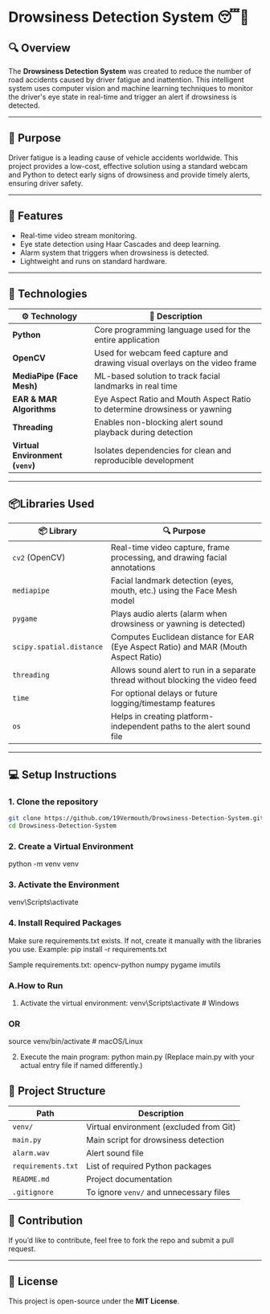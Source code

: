 # Drowsiness Detection System 😴🚗

## 🔍 Overview

The **Drowsiness Detection System** was created to reduce the number of road accidents caused by driver fatigue and inattention. 
This intelligent system uses computer vision and machine learning techniques to monitor the driver's eye state in real-time and trigger an alert if drowsiness is detected.

---

## 🎯 Purpose

Driver fatigue is a leading cause of vehicle accidents worldwide.
This project provides a low-cost, effective solution using a standard webcam and Python to detect early signs of drowsiness and provide timely alerts, ensuring driver safety.

---

## 🚀 Features

- Real-time video stream monitoring.
- Eye state detection using Haar Cascades and deep learning.
- Alarm system that triggers when drowsiness is detected.
- Lightweight and runs on standard hardware.

---

## 🧠 Technologies 
| ⚙️ Technology                    | 📘 Description                                                              |
| -------------------------------- | --------------------------------------------------------------------------- |
| **Python**                       | Core programming language used for the entire application                   |
| **OpenCV**                       | Used for webcam feed capture and drawing visual overlays on the video frame |
| **MediaPipe (Face Mesh)**        | ML-based solution to track facial landmarks in real time                    |
| **EAR & MAR Algorithms**         | Eye Aspect Ratio and Mouth Aspect Ratio to determine drowsiness or yawning  |
| **Threading**                    | Enables non-blocking alert sound playback during detection                  |
| **Virtual Environment (`venv`)** | Isolates dependencies for clean and reproducible development                |


---

##  📦Libraries Used
| 📦 Library               | 🔍 Purpose                                                                          |
| ------------------------ | ----------------------------------------------------------------------------------- |
| `cv2` (OpenCV)           | Real-time video capture, frame processing, and drawing facial annotations           |
| `mediapipe`              | Facial landmark detection (eyes, mouth, etc.) using the Face Mesh model             |
| `pygame`                 | Plays audio alerts (alarm when drowsiness or yawning is detected)                   |
| `scipy.spatial.distance` | Computes Euclidean distance for EAR (Eye Aspect Ratio) and MAR (Mouth Aspect Ratio) |
| `threading`              | Allows sound alert to run in a separate thread without blocking the video feed      |
| `time`                   | For optional delays or future logging/timestamp features                            |
| `os`                     | Helps in creating platform-independent paths to the alert sound file                |


---

## 💻 Setup Instructions

### 1. Clone the repository
```bash
git clone https://github.com/19Vermouth/Drowsiness-Detection-System.git
cd Drowsiness-Detection-System
```
### 2.  Create a Virtual Environment
python -m venv venv

### 3. Activate the Environment
venv\Scripts\activate

### 4. Install Required Packages
Make sure requirements.txt exists. If not, create it manually with the libraries you use. Example:
pip install -r requirements.txt

Sample requirements.txt:
opencv-python
numpy
pygame
imutils

### A.How to Run
1. Activate the virtual environment:
venv\Scripts\activate  # Windows
### OR
source venv/bin/activate  # macOS/Linux

2. Execute the main program:
   python main.py
   (Replace main.py with your actual entry file if named differently.)

## 📁 Project Structure

| Path                        | Description                                 |
|-----------------------------|---------------------------------------------|
| `venv/`                     | Virtual environment (excluded from Git)     |
| `main.py`                   | Main script for drowsiness detection        |
| `alarm.wav`                 | Alert sound file                            |
| `requirements.txt`          | List of required Python packages            |
| `README.md`                 | Project documentation                       |
| `.gitignore`                | To ignore `venv/` and unnecessary files     |

## 🙌 Contribution

If you’d like to contribute, feel free to fork the repo and submit a pull request.

---

## 📄 License

This project is open-source under the **MIT License**.

